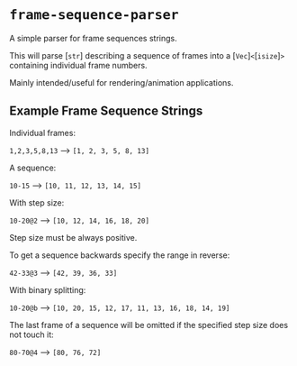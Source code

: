 # `frame-sequence-parser`

A simple parser for frame sequences strings.

This will parse [`str`] describing a sequence of frames into
a [`Vec`]`<`[`isize`]`>` containing individual frame numbers.

Mainly intended/useful for rendering/animation applications.

## Example Frame Sequence Strings

Individual frames:

`1,2,3,5,8,13` ⟶ `[1, 2, 3, 5, 8, 13]`

A sequence:

`10-15` ⟶ `[10, 11, 12, 13, 14, 15]`

With step size:

`10-20@2` ⟶ `[10, 12, 14, 16, 18, 20]`

Step size must be always positive.

To get a sequence backwards specify the range in reverse:

`42-33@3` ⟶ `[42, 39, 36, 33]`

With binary splitting:

`10-20@b` ⟶ `[10, 20, 15, 12, 17, 11, 13, 16, 18, 14, 19]`

The last frame of a sequence will be omitted if
the specified step size does not touch it:

`80-70@4` ⟶ `[80, 76, 72]`
